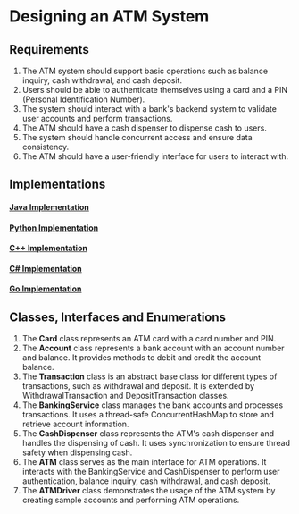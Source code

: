 # Designing an ATM System

## Requirements
1. The ATM system should support basic operations such as balance inquiry, cash withdrawal, and cash deposit.
2. Users should be able to authenticate themselves using a card and a PIN (Personal Identification Number).
3. The system should interact with a bank's backend system to validate user accounts and perform transactions.
4. The ATM should have a cash dispenser to dispense cash to users.
5. The system should handle concurrent access and ensure data consistency.
6. The ATM should have a user-friendly interface for users to interact with.

## Implementations
#### [Java Implementation](../solutions/java/src/atm/) 
#### [Python Implementation](../solutions/python/atm/)
#### [C++ Implementation](../solutions/cpp/atm/)
#### [C# Implementation](../solutions/csharp/atm/)
#### [Go Implementation](../solutions/golang/atm/)

## Classes, Interfaces and Enumerations
1. The **Card** class represents an ATM card with a card number and PIN.
2. The **Account** class represents a bank account with an account number and balance. It provides methods to debit and credit the account balance.
3. The **Transaction** class is an abstract base class for different types of transactions, such as withdrawal and deposit. It is extended by WithdrawalTransaction and DepositTransaction classes.
4. The **BankingService** class manages the bank accounts and processes transactions. It uses a thread-safe ConcurrentHashMap to store and retrieve account information.
5. The **CashDispenser** class represents the ATM's cash dispenser and handles the dispensing of cash. It uses synchronization to ensure thread safety when dispensing cash.
6. The **ATM** class serves as the main interface for ATM operations. It interacts with the BankingService and CashDispenser to perform user authentication, balance inquiry, cash withdrawal, and cash deposit.
7. The **ATMDriver** class demonstrates the usage of the ATM system by creating sample accounts and performing ATM operations.